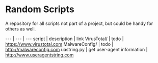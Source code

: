 # Random Scripts
A repository for all scripts not part of a project, but could be handy for others as well.

--- | --- | ---
script | description | link
VirusTotal/ | todo | https://www.virustotal.com
MalwareConfig/ | todo | http://malwareconfig.com
uastring.py | get user-agent information | http://www.useragentstring.com


